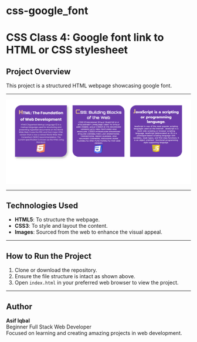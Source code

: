 # css-google_font

# CSS Class 4: Google font link to HTML or CSS stylesheet

## Project Overview

This project is a structured HTML webpage showcasing google font.

---

![CSS-Google font link to webpage](./img/CSS-Class-4.png)

---

## Technologies Used

- **HTML5**: To structure the webpage.
- **CSS3**: To style and layout the content.
- **Images**: Sourced from the web to enhance the visual appeal.

---

## How to Run the Project

1. Clone or download the repository.
2. Ensure the file structure is intact as shown above.
3. Open `index.html` in your preferred web browser to view the project.

---

## Author

**Asif Iqbal**  
Beginner Full Stack Web Developer  
Focused on learning and creating amazing projects in web development.
